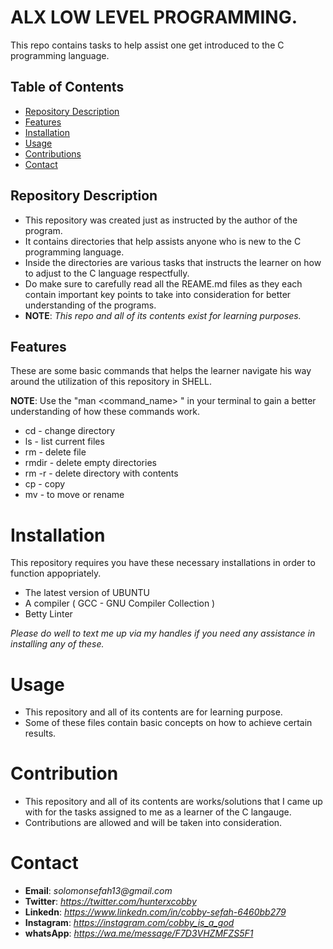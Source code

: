 # ALX LOW LEVEL PROGRAMMING.

This repo contains tasks to help assist one get introduced to the C programming language.

## Table of Contents 

- [Repository Description](#project-description)
- [Features](#features)
- [Installation](#installation)
- [Usage](#usage)
- [Contributions](#contributions)
- [Contact](#contact)

## Repository Description

+ This repository was created just as instructed by the author of the program. 
+ It contains directories that help assists anyone who is new to the C programming language.
+ Inside the directories are various tasks that instructs the learner on how to adjust to the C language respectfully.
+ Do make sure to carefully read all the REAME.md files as they each contain important key points to take into consideration for better understanding of the programs.
+ **NOTE**: *This repo and all of its contents exist for learning purposes.*

## Features

These are some basic commands that helps the learner navigate his way around the utilization of this repository in SHELL.

**NOTE**: Use the "man <command_name> " in your terminal to gain a better understanding of how these commands work.

- cd - change directory 
- ls - list current files
- rm - delete file
- rmdir - delete empty directories
- rm -r - delete directory with contents
- cp - copy
- mv - to move or rename

# Installation

This repository requires you have these necessary installations in order to function appopriately.

- The latest version of UBUNTU
- A compiler ( GCC - GNU Compiler Collection ) 
- Betty Linter 

_Please do well to text me up via my handles if you need any assistance in installing any of these._

# Usage

+ This repository and all of its contents are for learning purpose.
+ Some of these files contain basic concepts on how to achieve certain results.

# Contribution

+ This repository and all of its contents are works/solutions that I came up with for the tasks assigned to me as a learner of the C langauge.
+ Contributions are allowed and will be taken into consideration.

# Contact

+ **Email**: _solomonsefah13@gmail.com_
+ **Twitter**: _https://twitter.com/hunterxcobby_
+ **Linkedn**: _https://www.linkedn.com/in/cobby-sefah-6460bb279_
+ **Instagram**: *https://instagram.com/cobby_is_a_god*
+ **whatsApp**: _https://wa.me/message/F7D3VHZMFZS5F1_
